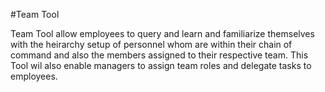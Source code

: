 #Team Tool

Team Tool allow employees to query and learn and familiarize themselves with the heirarchy setup of personnel whom are within
their chain of command and also the members assigned to their respective team. This Tool wil also enable managers to assign team
roles and delegate tasks to employees.

